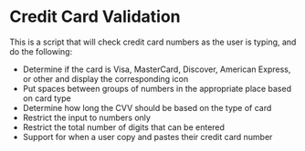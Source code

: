 # Credit Card Validation

This is a script that will check credit card numbers as the user is typing, and do the following:
<ul>
  <li>Determine if the card is Visa, MasterCard, Discover, American Express, or other and display the corresponding icon</li>
  <li>Put spaces between groups of numbers in the appropriate place based on card type</li>
  <li>Determine how long the CVV should be based on the type of card</li>
  <li>Restrict the input to numbers only</li>
  <li>Restrict the total number of digits that can be entered</li>
  <li>Support for when a user copy and pastes their credit card number</li>
</ul>

